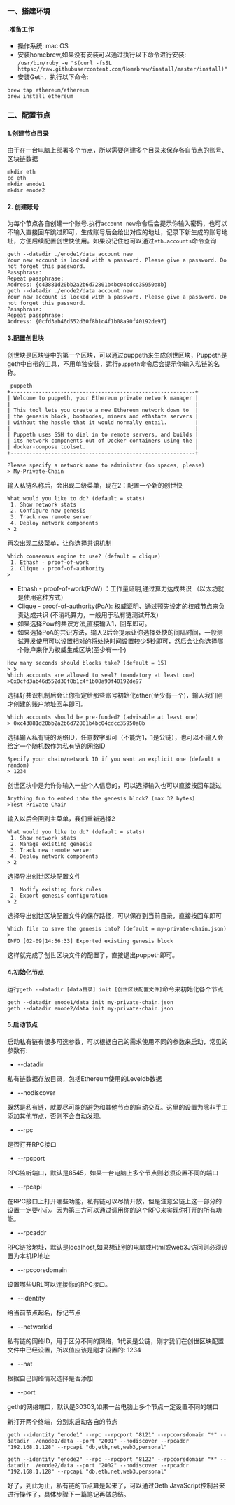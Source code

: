 ### 一、搭建环境
#### .准备工作
 - 操作系统: mac OS
 - 安装homebrew,如果没有安装可以通过执行以下命令进行安装: `/usr/bin/ruby -e "$(curl -fsSL https://raw.githubusercontent.com/Homebrew/install/master/install)"`
 - 安装Geth，执行以下命令:
``` stylus
brew tap ethereum/ethereum
brew install ethereum
```
### 二、配置节点
 
  #### 1.创建节点目录
  由于在一台电脑上部署多个节点，所以需要创建多个目录来保存各自节点的账号、区块链数据
  

``` stylus
mkdir eth
cd eth
mkdir enode1
mkdir enode2
```
#### 2. 创建账号
为每个节点各自创建一个账号.执行`account new`命令后会提示你输入密码，也可以不输入直接回车跳过即可，生成账号后会给出对应的地址，记录下新生成的账号地址，方便后续配置创世快使用。如果没记住也可以通过`eth.accounts`命令查询
``` stylus
geth --datadir ./enode1/data account new
Your new account is locked with a password. Please give a password. Do not forget this password.
Passphrase: 
Repeat passphrase: 
Address: {c43881d20bb2a2b6d72801b4bc04cdcc35950a8b}
geth --datadir ./enode2/data account new
Your new account is locked with a password. Please give a password. Do not forget this password.
Passphrase: 
Repeat passphrase: 
Address: {0cfd3ab46d552d30f8b1c4f1b08a90f40192de97}
```
#### 3.配置创世块
创世块是区块链中的第一个区块，可以通过puppeth来生成创世区块，Puppeth是geth中自带的工具，不用单独安装，运行`puppeth`命令后会提示你输入私链的名称。
``` stylus
 puppeth 
+-----------------------------------------------------------+
| Welcome to puppeth, your Ethereum private network manager |
|                                                           |
| This tool lets you create a new Ethereum network down to  |
| the genesis block, bootnodes, miners and ethstats servers |
| without the hassle that it would normally entail.         |
|                                                           |
| Puppeth uses SSH to dial in to remote servers, and builds |
| its network components out of Docker containers using the |
| docker-compose toolset.                                   |
+-----------------------------------------------------------+

Please specify a network name to administer (no spaces, please)
> My-Private-Chain
```
输入私链名称后，会出现二级菜单，现在2：配置一个新的创世快
``` stylus
What would you like to do? (default = stats)
 1. Show network stats
 2. Configure new genesis
 3. Track new remote server
 4. Deploy network components
> 2
```
再次出现二级菜单，让你选择共识机制    
``` stylus
Which consensus engine to use? (default = clique)
 1. Ethash - proof-of-work
 2. Clique - proof-of-authority
> 
```
-  Ethash - proof-of-work(PoW) ：工作量证明,通过算力达成共识 （以太坊就是使用这种方式） 
-  Clique - proof-of-authority(PoA):  权威证明、通过预先设定的权威节点来负责达成共识 (不消耗算力，一般用于私有链测试开发) 
- 如果选择Pow的共识方法,直接输入1，回车即可。
- 如果选择PoA的共识方法，输入2后会提示让你选择处快的间隔时间，一般测试开发使用可以设置相对的将处快时间设置较少5秒即可，然后会让你选择哪个账户来作为权威生成区块(至少有一个)
``` stylus
How many seconds should blocks take? (default = 15)
> 5
Which accounts are allowed to seal? (mandatory at least one)
>0x0cfd3ab46d552d30f8b1c4f1b08a90f40192de97
```

选择好共识机制后会让你指定给那些账号初始化ether(至少有一个)，输入我们刚才创建的账户地址回车即可。
``` stylus
Which accounts should be pre-funded? (advisable at least one)
> 0xc43881d20bb2a2b6d72801b4bc04cdcc35950a8b
```
 选择输入私有链的网络ID，任意数字即可（不能为1，1是公链），也可以不输入会给定一个随机数作为私有链的网络ID  
 ``` stylus
 Specify your chain/network ID if you want an explicit one (default = random)
> 1234
 ```
创世区块中是允许你输入一些个人信息的，可以选择输入也可以直接按回车跳过
``` stylus
Anything fun to embed into the genesis block? (max 32 bytes)
>Test Private Chain
```
  输入以后会回到主菜单，我们重新选择2  
``` stylus
What would you like to do? (default = stats)
 1. Show network stats
 2. Manage existing genesis
 3. Track new remote server
 4. Deploy network components
> 2
```
  选择导出创世区块配置文件
``` stylus
 1. Modify existing fork rules
 2. Export genesis configuration
> 2
```
选择导出创世区块配置文件的保存路径，可以保存到当前目录，直接按回车即可
``` stylus
Which file to save the genesis into? (default = my-private-chain.json)
> 
INFO [02-09|14:56:33] Exported existing genesis block 
```
这样就完成了创世区块文件的配置了，直接退出puppeth即可。
#### 4.初始化节点
运行`geth --datadir [data目录] init [创世区块配置文件]`命令来初始化各个节点
``` stylus
geth --datadir enode1/data init my-private-chain.json 
geth --datadir enode2/data init my-private-chain.json 
```
#### 5.启动节点
启动私有链有很多可选参数，可以根据自己的需求使用不同的参数来启动，常见的参数有:
- --datadir

私有链数据存放目录，包括Ethereum使用的Leveldb数据

- --nodiscover

既然是私有链，就要尽可能的避免和其他节点的自动交互。这里的设置为除非手工添加其他节点，否则不会自动发现。

- --rpc

是否打开RPC接口

- --rpcport

RPC监听端口，默认是8545，如果一台电脑上多个节点则必须设置不同的端口

- --rpcapi

在RPC接口上打开哪些功能，私有链可以尽情开放，但是注意公链上这一部分的设置一定要小心。因为第三方可以通过调用你的这个RPC来实现你打开的所有功能。

- --rpcaddr

RPC链接地址，默认是localhost,如果想让别的电脑或Html或web3J访问则必须设置为本机IP地址

- --rpccorsdomain

设置哪些URL可以连接你的RPC接口。

- --identity

给当前节点起名，标记节点

- --networkid

私有链的网络ID，用于区分不同的网络，1代表是公链，刚才我们在创世区块配置文件中已经设置，所以值应该是刚才设置的: 1234

- --nat

根据自己网络情况选择是否添加

- --port

geth的网络端口，默认是30303,如果一台电脑上多个节点一定设置不同的端口

新打开两个终端，分别来启动各自的节点
``` stylus
geth --identity "enode1" --rpc --rpcport "8121" --rpccorsdomain "*" --datadir ./enode1/data --port "2001" --nodiscover --rpcaddr "192.168.1.128" --rpcapi "db,eth,net,web3,personal"

geth --identity "enode2" --rpc --rpcport "8122" --rpccorsdomain "*" --datadir ./enode2/data --port "2002" --nodiscover --rpcaddr "192.168.1.128" --rpcapi "db,eth,net,web3,personal"
```
好了，到此为止，私有链的节点算是起来了，可以通过Geth JavaScript控制台来进行操作了，具体步骤下一篇笔记再做总结。